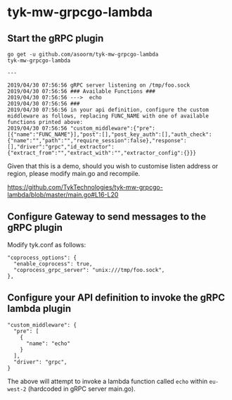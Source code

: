 # tyk-mw-grpcgo-lambda

## Start the gRPC plugin
```
go get -u github.com/asoorm/tyk-mw-grpcgo-lambda
tyk-mw-grpcgo-lambda

---

2019/04/30 07:56:56 gRPC server listening on /tmp/foo.sock
2019/04/30 07:56:56 ### Available Functions ###
2019/04/30 07:56:56 --->  echo
2019/04/30 07:56:56 ###
2019/04/30 07:56:56 in your api definition, configure the custom middleware as follows, replacing FUNC_NAME with one of available functions printed above:
2019/04/30 07:56:56 "custom_middleware":{"pre":[{"name":"FUNC_NAME"}],"post":[],"post_key_auth":[],"auth_check":{"name":"","path":"","require_session":false},"response":[],"driver":"grpc","id_extractor":{"extract_from":"","extract_with":"","extractor_config":{}}}
```

Given that this is a demo, should you wish to customise listen address or region, please modify main.go and recompile.

https://github.com/TykTechnologies/tyk-mw-grpcgo-lambda/blob/master/main.go#L16-L20

## Configure Gateway to send messages to the gRPC plugin

Modify tyk.conf as follows:
```
"coprocess_options": {
  "enable_coprocess": true,
  "coprocess_grpc_server": "unix:///tmp/foo.sock",
},
```

## Configure your API definition to invoke the gRPC lambda plugin

```
"custom_middleware": {
  "pre": [
    {
      "name": "echo"
    }
  ],
  "driver": "grpc",
}
```

The above will attempt to invoke a lambda function called `echo` within `eu-west-2` (hardcoded in gRPC server main.go).
